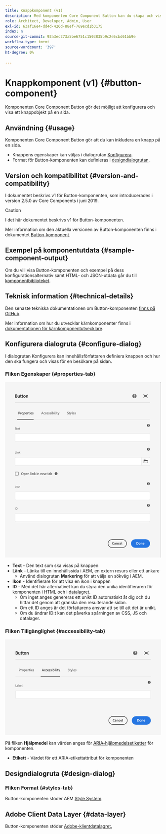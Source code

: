 ```yaml
---
title: Knappkomponent (v1)
description: Med komponenten Core Component Button kan du skapa och visa en knapp.
role: Architect, Developer, Admin, User
exl-id: 63af16e4-dd4d-426d-88ef-769ecd1b3175
index: n
source-git-commit: 92a3ec273a5be6751c1503835b9c2e5cbd61bb9e
workflow-type: tm+mt
source-wordcount: '397'
ht-degree: 0%

---
```



# Knappkomponent (v1) {#button-component}

Komponenten Core Component Button gör det möjligt att konfigurera och visa ett knappobjekt på en sida.

## Användning {#usage}

Komponenten Core Component Button gör att du kan inkludera en knapp på en sida.

* Knappens egenskaper kan väljas i dialogrutan [Konfigurera](#configure-dialog).
* Format för Button-komponenten kan definieras i [designdialogrutan](#design-dialog).

## Version och kompatibilitet {#version-and-compatibility}

I dokumentet beskrivs v1 för Button-komponenten, som introducerades i version 2.5.0 av Core Components i juni 2019.

>[!CAUTION]
>
>I det här dokumentet beskrivs v1 för Button-komponenten.
>
>Mer information om den aktuella versionen av Button-komponenten finns i dokumentet [Button-komponent](/help/components/button.md).

## Exempel på komponentutdata {#sample-component-output}

Om du vill visa Button-komponenten och exempel på dess konfigurationsalternativ samt HTML- och JSON-utdata går du till [komponentbiblioteket](https://adobe.com/go/aem_cmp_library_button).

## Teknisk information {#technical-details}

Den senaste tekniska dokumentationen om Button-komponenten [finns på GitHub](https://adobe.com/go/aem_cmp_tech_button_v1).

Mer information om hur du utvecklar kärnkomponenter finns i [dokumentationen för kärnkomponentutvecklare](/help/developing/overview.md).

## Konfigurera dialogruta {#configure-dialog}

I dialogrutan Konfigurera kan innehållsförfattaren definiera knappen och hur den ska fungera och visas för en besökare på sidan.

### Fliken Egenskaper {#properties-tab}

![Fliken Egenskaper i redigeringsdialogrutan för knappkomponenten](/help/assets/button-edit-properties.png)

* **Text** - Den text som ska visas på knappen
* **Länk** - Länka till en innehållssida i AEM, en extern resurs eller ett ankare
   * Använd dialogrutan **Markering** för att välja en sökväg i AEM.
* **Ikon** - Identifierare för att visa en ikon i knappen
* **ID** - Med det här alternativet kan du styra den unika identifieraren för komponenten i HTML och i [datalagret](/help/developing/data-layer/overview.md).
   * Om inget anges genereras ett unikt ID automatiskt åt dig och du hittar det genom att granska den resulterande sidan.
   * Om ett ID anges är det författarens ansvar att se till att det är unikt.
   * Om du ändrar ID:t kan det påverka spårningen av CSS, JS och datalager.

### Fliken Tillgänglighet {#accessibility-tab}

![Fliken Tillgänglighet i redigeringsdialogrutan för Button-komponenten](/help/assets/button-edit-accessibility.png)

På fliken **Hjälpmedel** kan värden anges för [ARIA-hjälpmedelsetiketter](https://www.w3.org/WAI/standards-guidelines/aria/) för komponenten.

* **Etikett** - Värdet för ett ARIA-etikettattribut för komponenten

## Designdialogruta {#design-dialog}

### Fliken Format {#styles-tab}

Button-komponenten stöder AEM [Style System](/help/get-started/authoring.md#component-styling).

## Adobe Client Data Layer {#data-layer}

Button-komponenten stöder [Adobe-klientdatalagret.](/help/developing/data-layer/overview.md)
